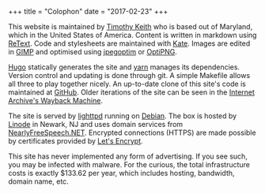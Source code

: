 +++
title = "Colophon"
date = "2017-02-23"
+++

This website is maintained by [Timothy Keith](/about) who is based out of Maryland, which in the United States of America. Content is written in markdown using [ReText](https://github.com/retext-project/retext). Code and stylesheets are maintained with [Kate](https://www.kde.org/applications/utilities/kate/). Images are edited in [GIMP](https://www.gimp.org/) and optimised using [jpegoptim](https://github.com/tjko/jpegoptim) or [OptiPNG](http://optipng.sourceforge.net/).

[Hugo](https://gohugo.io/) statically generates the site and [yarn](https://yarnpkg.com/en/) manages its dependencies. Version control and updating is done through git. A simple Makefile allows all three to play together nicely. An up-to-date clone of this site's code is maintained at [GitHub](https://github.com/keithieopia/keithieopia.com). Older iterations of the site can be seen in the [Internet Archive's Wayback Machine](https://web.archive.org/web/*/https://keithieopia.com/).

The site is served by [lighttpd](http://www.lighttpd.net/) running on [Debian](http://www.debian.org/). The box is hosted by [Linode](https://www.linode.com/) 
in Newark, NJ and uses domain services from [NearlyFreeSpeech.NET](https://www.nearlyfreespeech.net/). Encrypted connections (HTTPS) are made possible by certificates provided by [Let's Encrypt](https://letsencrypt.org/).

This site has never implemented any form of advertising. If you see such, you may be infected with malware. For the curious, the total infrastructure
costs is exactly $133.62 per year, which includes hosting, bandwidth, domain name, etc.
